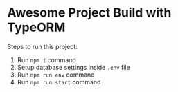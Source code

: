 # Awesome Project Build with TypeORM

Steps to run this project:

1. Run `npm i` command
2. Setup database settings inside `.env` file
3. Run `npm run env` command
4. Run `npm run start` command
